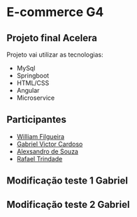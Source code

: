 # E-commerce G4

## Projeto final Acelera

Projeto vai utilizar as tecnologias:

- MySql
- Springboot
- HTML/CSS
- Angular
- Microservice

## Participantes

- [William Filgueira](https://github.com/williamfilgueira)
- [Gabriel Victor Cardoso](https://github.com/vscgabriel)
- [Alexsandro de Souza](https://github.com/Th3-Al3xX)
- [Rafael Trindade](https://github.com/ltsrafael)

## Modificação teste 1 Gabriel

## Modificação teste 2 Gabriel
